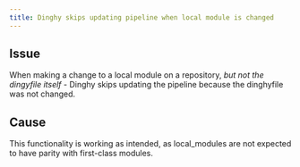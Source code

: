 ```yaml
---
title: Dinghy skips updating pipeline when local module is changed
---
```


## Issue
When making a change to a local module on a repository, *but not the dingyfile itself* - Dinghy skips updating the pipeline because the dinghyfile was not changed.

## Cause
This functionality is working as intended, as local_modules are not expected to have parity with first-class modules.

